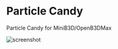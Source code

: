 # Particle Candy
Particle Candy for MiniB3D/OpenB3DMax

![screenshot](https://user-images.githubusercontent.com/57479219/74222997-ae65f180-4cf0-11ea-9402-d4d3064ee51e.png)
